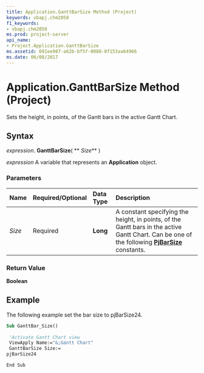 ```yaml
---
title: Application.GanttBarSize Method (Project)
keywords: vbapj.chm2058
f1_keywords:
- vbapj.chm2058
ms.prod: project-server
api_name:
- Project.Application.GanttBarSize
ms.assetid: 691ee987-a62b-bf5f-0088-0f153aa64966
ms.date: 06/08/2017
---
```



# Application.GanttBarSize Method (Project)

Sets the height, in points, of the Gantt bars in the active Gantt Chart.


## Syntax

 _expression_. **GanttBarSize**( ** _Size_** )

 _expression_ A variable that represents an **Application** object.


### Parameters



|**Name**|**Required/Optional**|**Data Type**|**Description**|
|:-----|:-----|:-----|:-----|
| _Size_|Required|**Long**|A constant specifying the height, in points, of the Gantt bars in the active Gantt Chart. Can be one of the following  **[PjBarSize](Project.PjBarSize.md)** constants.|

### Return Value

 **Boolean**


## Example

The following example set the bar size to pjBarSize24.


```vb
Sub GanttBar_Size() 
 
 'Activate Gantt Chart view 
 ViewApply Name:="&;Gantt Chart" 
 GanttBarSize Size:= 
pjBarSize24
```


```
End Sub
```



